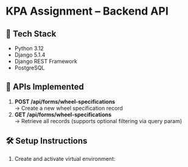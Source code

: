 # KPA Assignment – Backend API

## 🔧 Tech Stack
- Python 3.12
- Django 5.1.4
- Django REST Framework
- PostgreSQL

## 🚀 APIs Implemented
1. **POST /api/forms/wheel-specifications**  
   → Create a new wheel specification record  
2. **GET /api/forms/wheel-specifications**  
   → Retrieve all records (supports optional filtering via query param)

## 🛠️ Setup Instructions
1. Create and activate virtual environment:
